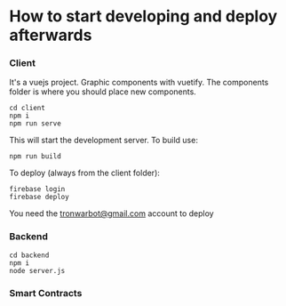 # How to start developing and deploy afterwards
### Client
It's a vuejs project. Graphic components with vuetify.
The components folder is where you should place new components.
```
cd client
npm i
npm run serve
```
This will start the development server. To build use:
```
npm run build
```

To deploy (always from the client folder):
```
firebase login
firebase deploy
```
You need the tronwarbot@gmail.com account to deploy

### Backend

```
cd backend
npm i
node server.js
```

### Smart Contracts
